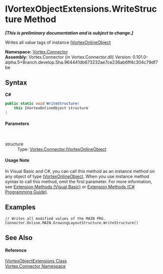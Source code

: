 # IVortexObjectExtensions.WriteStructure Method 
 _**\[This is preliminary documentation and is subject to change.\]**_

Writes all value tags of instance <a href="T_Vortex_Connector_IVortexOnlineObject.md">IVortexOnlineObject</a>

**Namespace:**&nbsp;<a href="N_Vortex_Connector.md">Vortex.Connector</a><br />**Assembly:**&nbsp;Vortex.Connector (in Vortex.Connector.dll) Version: 0.101.0-alpha.5+Branch.develop.Sha.964441db673232ae7ce236ab6ff4c304c79df7be

## Syntax

**C#**<br />
``` C#
public static void WriteStructure(
	this IVortexOnlineObject structure
)
```


#### Parameters
&nbsp;<dl><dt>structure</dt><dd>Type: <a href="T_Vortex_Connector_IVortexOnlineObject.md">Vortex.Connector.IVortexOnlineObject</a><br /></dd></dl>

#### Usage Note
In Visual Basic and C#, you can call this method as an instance method on any object of type <a href="T_Vortex_Connector_IVortexOnlineObject.md">IVortexOnlineObject</a>. When you use instance method syntax to call this method, omit the first parameter. For more information, see <a href="http://msdn.microsoft.com/en-us/library/bb384936.aspx">Extension Methods (Visual Basic)</a> or <a href="http://msdn.microsoft.com/en-us/library/bb383977.aspx">Extension Methods (C# Programming Guide)</a>.

## Examples

```
// Writes all modified values of the MAIN PRG.
Connector.Online.MAIN.GrowingLayoutStructure.WriteStructure()
```


## See Also


#### Reference
<a href="T_Vortex_Connector_IVortexObjectExtensions.md">IVortexObjectExtensions Class</a><br /><a href="N_Vortex_Connector.md">Vortex.Connector Namespace</a><br />
